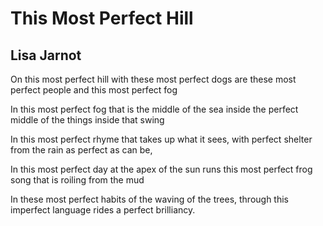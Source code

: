 # This Most Perfect Hill
## Lisa Jarnot
On this most perfect hill
with these most perfect dogs
are these most perfect people
and this most perfect fog

In this most perfect fog
that is the middle of the sea
inside the perfect middle of
the things inside that swing

In this most perfect rhyme
that takes up what it sees,
with perfect shelter from the
rain as perfect as can be,

In this most perfect day
at the apex of the sun
runs this most perfect
frog song that is roiling
from the mud

In these most perfect habits
of the waving of the trees,
through this imperfect language
rides a perfect brilliancy.